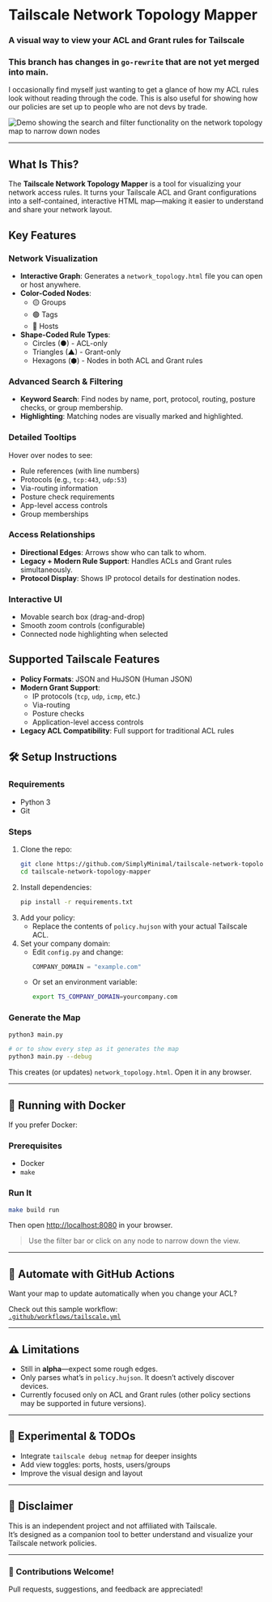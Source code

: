 # Tailscale Network Topology Mapper
### A visual way to view your ACL and Grant rules for Tailscale

### This branch has changes in `go-rewrite` that are not yet merged into main.

I occasionally find myself just wanting to get a glance of how my ACL rules look without reading through the code. This is also useful for showing how our policies are set up to people who are not devs by trade.

![Demo showing the search and filter functionality on the network topology map to narrow down nodes](./images/Demo.gif)

---

## What Is This?

The **Tailscale Network Topology Mapper** is a tool for visualizing your network access rules. It turns your Tailscale ACL and Grant configurations into a self-contained, interactive HTML map—making it easier to understand and share your network layout.

## Key Features

### Network Visualization
- **Interactive Graph**: Generates a `network_topology.html` file you can open or host anywhere.
- **Color-Coded Nodes**:
  - 🟡 Groups
  - 🟢 Tags
  - 🔴 Hosts
- **Shape-Coded Rule Types**:
  - Circles (●) - ACL-only
  - Triangles (▲) - Grant-only
  - Hexagons (⬢) - Nodes in both ACL and Grant rules

### Advanced Search & Filtering
- **Keyword Search**: Find nodes by name, port, protocol, routing, posture checks, or group membership.
- **Highlighting**: Matching nodes are visually marked and highlighted.

### Detailed Tooltips
Hover over nodes to see:
- Rule references (with line numbers)
- Protocols (e.g., `tcp:443`, `udp:53`)
- Via-routing information
- Posture check requirements
- App-level access controls
- Group memberships

### Access Relationships
- **Directional Edges**: Arrows show who can talk to whom.
- **Legacy + Modern Rule Support**: Handles ACLs and Grant rules simultaneously.
- **Protocol Display**: Shows IP protocol details for destination nodes.

### Interactive UI
- Movable search box (drag-and-drop)
- Smooth zoom controls (configurable)
- Connected node highlighting when selected

## Supported Tailscale Features

- **Policy Formats**: JSON and HuJSON (Human JSON)
- **Modern Grant Support**:
  - IP protocols (`tcp`, `udp`, `icmp`, etc.)
  - Via-routing
  - Posture checks
  - Application-level access controls
- **Legacy ACL Compatibility**: Full support for traditional ACL rules

## 🛠️ Setup Instructions

### Requirements
- Python 3
- Git

### Steps
1. Clone the repo:
   ```bash
   git clone https://github.com/SimplyMinimal/tailscale-network-topology-mapper
   cd tailscale-network-topology-mapper
   ```
2. Install dependencies:
   ```bash
   pip install -r requirements.txt
   ```
3. Add your policy:
   - Replace the contents of `policy.hujson` with your actual Tailscale ACL.
4. Set your company domain:
   - Edit `config.py` and change:
     ```python
     COMPANY_DOMAIN = "example.com"
     ```
   - Or set an environment variable:
     ```bash
     export TS_COMPANY_DOMAIN=yourcompany.com
     ```

### Generate the Map
```bash
python3 main.py
```

```bash
# or to show every step as it generates the map
python3 main.py --debug
```
This creates (or updates) `network_topology.html`. Open it in any browser.

---

## 🐳 Running with Docker

If you prefer Docker:

### Prerequisites
- Docker
- `make`

### Run It
```bash
make build run
```

Then open [http://localhost:8080](http://localhost:8080) in your browser.

> Use the filter bar or click on any node to narrow down the view.

---

## 🔁 Automate with GitHub Actions

Want your map to update automatically when you change your ACL?

Check out this sample workflow:  
[`.github/workflows/tailscale.yml`](https://github.com/SimplyMinimal/tailscale-network-topology-mapper/blob/main/.github/workflows/tailscale.yml)

---

## ⚠️ Limitations

- Still in **alpha**—expect some rough edges.
- Only parses what’s in `policy.hujson`. It doesn’t actively discover devices.
- Currently focused only on ACL and Grant rules (other policy sections may be supported in future versions).

---

## 🧪 Experimental & TODOs

- Integrate `tailscale debug netmap` for deeper insights
- Add view toggles: ports, hosts, users/groups
- Improve the visual design and layout

---

## 📢 Disclaimer

This is an independent project and not affiliated with Tailscale.  
It’s designed as a companion tool to better understand and visualize your Tailscale network policies.

---

### 🙌 Contributions Welcome!

Pull requests, suggestions, and feedback are appreciated!
